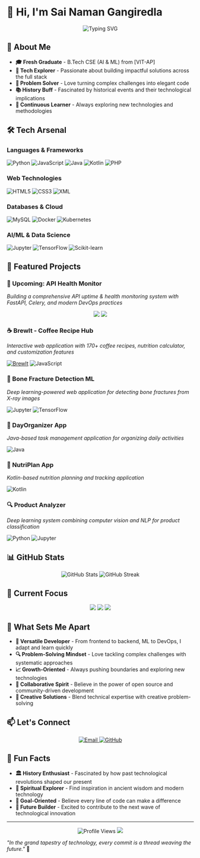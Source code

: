# 👋 Hi, I'm Sai Naman Gangiredla

<div align="center">
  <img src="https://readme-typing-svg.herokuapp.com?font=Fira+Code&weight=500&size=24&pause=1000&color=4F46E5&center=true&vCenter=true&width=800&height=60&lines=Full-Stack+Developer+%7C+AI%2FML+Enthusiast;DevOps+Explorer+%7C+Open+Source+Contributor;Building+the+Future%2C+One+Commit+at+a+Time" alt="Typing SVG" />
</div>

## 🎯 About Me

* **🎓 Fresh Graduate** - B.Tech CSE (AI & ML) from [VIT-AP]
* **🚀 Tech Explorer** - Passionate about building impactful solutions across the full stack
* **🔧 Problem Solver** - Love turning complex challenges into elegant code
* **📚 History Buff** - Fascinated by historical events and their technological implications
* **🌱 Continuous Learner** - Always exploring new technologies and methodologies

## 🛠️ Tech Arsenal

### **Languages & Frameworks**
![Python](https://img.shields.io/badge/Python-3776AB?style=for-the-badge&logo=python&logoColor=white)
![JavaScript](https://img.shields.io/badge/JavaScript-F7DF1E?style=for-the-badge&logo=javascript&logoColor=black)
![Java](https://img.shields.io/badge/Java-ED8B00?style=for-the-badge&logo=openjdk&logoColor=white)
![Kotlin](https://img.shields.io/badge/Kotlin-0095D5?style=for-the-badge&logo=kotlin&logoColor=white)
![PHP](https://img.shields.io/badge/PHP-777BB4?style=for-the-badge&logo=php&logoColor=white)

### **Web Technologies**
![HTML5](https://img.shields.io/badge/HTML5-E34F26?style=for-the-badge&logo=html5&logoColor=white)
![CSS3](https://img.shields.io/badge/CSS3-1572B6?style=for-the-badge&logo=css3&logoColor=white)
![XML](https://img.shields.io/badge/XML-FF6600?style=for-the-badge&logo=xml&logoColor=white)

### **Databases & Cloud**
![MySQL](https://img.shields.io/badge/MySQL-4479A1?style=for-the-badge&logo=mysql&logoColor=white)
![Docker](https://img.shields.io/badge/Docker-2496ED?style=for-the-badge&logo=docker&logoColor=white)
![Kubernetes](https://img.shields.io/badge/Kubernetes-326CE5?style=for-the-badge&logo=kubernetes&logoColor=white)

### **AI/ML & Data Science**
![Jupyter](https://img.shields.io/badge/Jupyter-F37626?style=for-the-badge&logo=jupyter&logoColor=white)
![TensorFlow](https://img.shields.io/badge/TensorFlow-FF6F00?style=for-the-badge&logo=tensorflow&logoColor=white)
![Scikit-learn](https://img.shields.io/badge/scikit--learn-F7931E?style=for-the-badge&logo=scikit-learn&logoColor=white)

## 🚀 Featured Projects

### **🎯 Upcoming: API Health Monitor**
*Building a comprehensive API uptime & health monitoring system with FastAPI, Celery, and modern DevOps practices*

<div align="center">
  <img src="https://img.shields.io/badge/Status-In%20Development-blue?style=for-the-badge" />
  <img src="https://img.shields.io/badge/Tech-FastAPI%20%7C%20Celery%20%7C%20Docker-blue?style=for-the-badge" />
</div>

### **☕ BrewIt - Coffee Recipe Hub**
*Interactive web application with 170+ coffee recipes, nutrition calculator, and customization features*

[![BrewIt](https://img.shields.io/badge/View%20Project-Live%20Demo-blue?style=for-the-badge)](https://sai-naman-gangiredla.github.io/BrewIt/)
![JavaScript](https://img.shields.io/badge/JavaScript-F7DF1E?style=flat&logo=javascript&logoColor=black)

### **🦴 Bone Fracture Detection ML**
*Deep learning-powered web application for detecting bone fractures from X-ray images*

![Jupyter](https://img.shields.io/badge/Jupyter-F37626?style=flat&logo=jupyter&logoColor=white)
![TensorFlow](https://img.shields.io/badge/TensorFlow-FF6F00?style=flat&logo=tensorflow&logoColor=white)

### **📱 DayOrganizer App**
*Java-based task management application for organizing daily activities*

![Java](https://img.shields.io/badge/Java-ED8B00?style=flat&logo=openjdk&logoColor=white)

### **🥗 NutriPlan App**
*Kotlin-based nutrition planning and tracking application*

![Kotlin](https://img.shields.io/badge/Kotlin-0095D5?style=flat&logo=kotlin&logoColor=white)

### **🔍 Product Analyzer**
*Deep learning system combining computer vision and NLP for product classification*

![Python](https://img.shields.io/badge/Python-3776AB?style=flat&logo=python&logoColor=white)
![Jupyter](https://img.shields.io/badge/Jupyter-F37626?style=flat&logo=jupyter&logoColor=white)

## 📊 GitHub Stats

<div align="center">
  <img src="https://github-readme-stats.vercel.app/api?username=Sai-Naman-Gangiredla&show_icons=true&theme=radical&hide_border=true&bg_color=0D1117&title_color=4F46E5&icon_color=4F46E5" alt="GitHub Stats" />
  <img src="https://github-readme-streak-stats.herokuapp.com/?user=Sai-Naman-Gangiredla&theme=radical&hide_border=true&background=0D1117&stroke=4F46E5" alt="GitHub Streak" />
</div>

## 🎯 Current Focus

<div align="center">
  <img src="https://img.shields.io/badge/🚀%20Building-API%20Monitoring%20System-blue?style=for-the-badge" />
  <img src="https://img.shields.io/badge/🔧%20Learning-DevOps%20%7C%20Cloud%20Native-blue?style=for-the-badge" />
  <img src="https://img.shields.io/badge/📚%20Exploring-Microservices%20%7C%20Kubernetes-blue?style=for-the-badge" />
</div>

## 🌟 What Sets Me Apart

* **🎯 Versatile Developer** - From frontend to backend, ML to DevOps, I adapt and learn quickly
* **🔍 Problem-Solving Mindset** - Love tackling complex challenges with systematic approaches
* **📈 Growth-Oriented** - Always pushing boundaries and exploring new technologies
* **🤝 Collaborative Spirit** - Believe in the power of open source and community-driven development
* **🎨 Creative Solutions** - Blend technical expertise with creative problem-solving

## 📫 Let's Connect

<div align="center">
  <a href="mailto:sainamangangiredla@gmail.com">
    <img src="https://img.shields.io/badge/Email-D14836?style=for-the-badge&logo=gmail&logoColor=white" alt="Email" />
  </a>
  <a href="https://github.com/Sai-Naman-Gangiredla">
    <img src="https://img.shields.io/badge/GitHub-100000?style=for-the-badge&logo=github&logoColor=white" alt="GitHub" />
  </a>
</div>

## 🎲 Fun Facts

* **🏛️ History Enthusiast** - Fascinated by how past technological revolutions shaped our present
* **🧘 Spiritual Explorer** - Find inspiration in ancient wisdom and modern technology
* **🎯 Goal-Oriented** - Believe every line of code can make a difference
* **🌟 Future Builder** - Excited to contribute to the next wave of technological innovation

---

<div align="center">
  <img src="https://komarev.com/ghpvc/?username=Sai-Naman-Gangiredla&style=flat-square&color=blue" alt="Profile Views" />
  <img src="https://img.shields.io/badge/Status-Available%20for%20Opportunities-green?style=for-the-badge" />
</div>

*"In the grand tapestry of technology, every commit is a thread weaving the future."* 🚀
